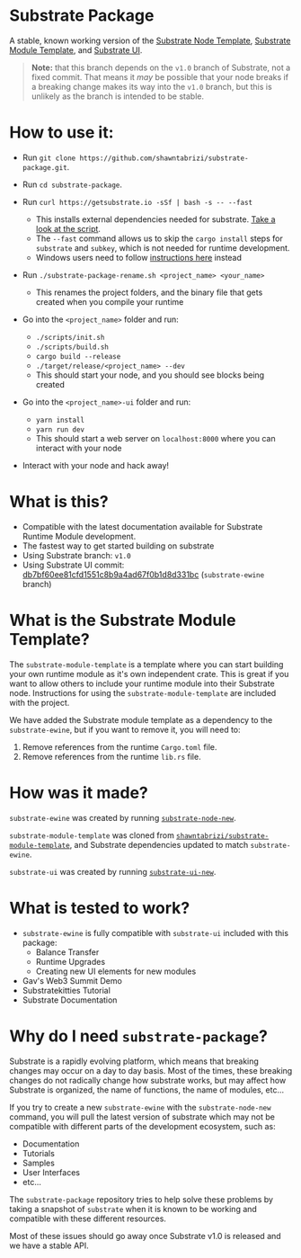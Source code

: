 # Substrate Package

A stable, known working version of the [Substrate Node Template](https://github.com/paritytech/substrate/tree/master/ewine), [Substrate Module Template](https://github.com/shawntabrizi/substrate-module-template), and [Substrate UI](https://github.com/paritytech/substrate-ui).

> **Note:** that this branch depends on the `v1.0` branch of Substrate, not a fixed commit. That means it _may_ be possible that your node breaks if a breaking change makes its way into the `v1.0` branch, but this is unlikely as the branch is intended to be stable.

# How to use it:

 * Run `git clone https://github.com/shawntabrizi/substrate-package.git`.
 * Run `cd substrate-package`.
 * Run `curl https://getsubstrate.io -sSf | bash -s -- --fast`
    * This installs external dependencies needed for substrate. [Take a look at the script](https://getsubstrate.io).
    * The `--fast` command allows us to skip the `cargo install` steps for `substrate` and `subkey`, which is not needed for runtime development.
    * Windows users need to follow [instructions here](https://github.com/paritytech/substrate#61-hacking-on-substrate) instead

 * Run `./substrate-package-rename.sh <project_name> <your_name>`
    * This renames the project folders, and the binary file that gets created when you compile your runtime

* Go into the `<project_name>` folder and run:
    * `./scripts/init.sh`
    * `./scripts/build.sh`
    * `cargo build --release`
    * `./target/release/<project_name> --dev`
    * This should start your node, and you should see blocks being created

* Go into the `<project_name>-ui` folder and run:
    * `yarn install`
    * `yarn run dev`
    * This should start a web server on `localhost:8000` where you can interact with your node

* Interact with your node and hack away!

# What is this?

* Compatible with the latest documentation available for Substrate Runtime Module development.
* The fastest way to get started building on substrate
* Using Substrate branch: `v1.0`
* Using Substrate UI commit: [db7bf60ee81cfd1551c8b9a4ad67f0b1d8d331bc](https://github.com/paritytech/substrate-ui/commit/db7bf60ee81cfd1551c8b9a4ad67f0b1d8d331bc) (`substrate-ewine` branch)

# What is the Substrate Module Template?

The `substrate-module-template` is a template where you can start building your own runtime module as it's own independent crate. This is great if you want to allow others to include your runtime module into their Substrate node. Instructions for using the `substrate-module-template` are included with the project.

We have added the Substrate module template as a dependency to the `substrate-ewine`, but if you want to remove it, you will need to:

1. Remove references from the runtime `Cargo.toml` file.
2. Remove references from the runtime `lib.rs` file.

# How was it made?

`substrate-ewine` was created by running [`substrate-node-new`](https://github.com/paritytech/substrate-up/blob/master/substrate-node-new).

`substrate-module-template` was cloned from [`shawntabrizi/substrate-module-template`](https://github.com/shawntabrizi/substrate-module-template), and Substrate dependencies updated to match `substrate-ewine`.

`substrate-ui` was created by running [`substrate-ui-new`](https://github.com/paritytech/substrate-up/blob/master/substrate-ui-new).

# What is tested to work?

* `substrate-ewine` is fully compatible with `substrate-ui` included with this package:
    * Balance Transfer
    * Runtime Upgrades
    * Creating new UI elements for new modules
* Gav's Web3 Summit Demo
* Substratekitties Tutorial
* Substrate Documentation

# Why do I need `substrate-package`?

Substrate is a rapidly evolving platform, which means that breaking changes may occur on a day to day basis.
Most of the times, these breaking changes do not radically change how substrate works, but may affect how Substrate is organized, the name of functions, the name of modules, etc...

If you try to create a new `substrate-ewine` with the `substrate-node-new` command, you will pull the latest version of substrate which may not be compatible with different parts of the development ecosystem, such as:

* Documentation
* Tutorials
* Samples
* User Interfaces
* etc...

The `substrate-package` repository tries to help solve these problems by taking a snapshot of `substrate` when it is known to be working and compatible with these different resources.

Most of these issues should go away once Substrate v1.0 is released and we have a stable API.
